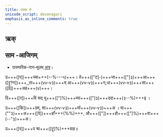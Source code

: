 ```yaml
---
title: उच्चा ते  
unicode_script: devanagari  
emphasis_as_inline_comments: true
---   
```


## ऋक्
<div class="js_include" url="../Rk/uchchA-te.md"  newLevelForH1="2" includeTitle="true"> </div> 

## साम -आजिगम्

- पारम्परिक-गान-मूलम् [अत्र](https://sanskritdocuments.org/sites/pssramanujaswamy/VIVAAHA%20UPANAYANA%20SAAMAANI.pdf&sa=D&ust=1542425956332000)।
<div class="audioEmbed"  caption="रामानुजार्यः 1974 " src="https://archive
.org/download/jaiminIya-sAma-gAna-paravastu-tradition-rAmAnuja/uchchA-te.mp3"></div>
<div class="audioEmbed"  caption="गोपालार्यः 2015  " src="https://archive
.org/download/jaiminIya-sAma-gAna-paravastu-tradition-gopAla-2015/uchchA-te.mp3"></div>
<div class="audioEmbed"  caption="गोपालपवनयोर् अनुवचनम् 2015 1x" src="https://archive
.org/download/jaiminIya-sAma-gAna-paravastu-tradition-anuvachanam-gopAla-pavana-2015/uchchA-te.mp3"></div>
<div class="audioEmbed"  caption="गोपालपवनयोर् अनुवचनम् 2015 1.5x" src="https://archive
.org/download/jaiminIya-sAma-gAna-paravastu-tradition-anuvachanam-gopAla-pavana-2015-150p-speed/uchchA-te.mp3"></div>

उ+++([प])+++च्चा+++(--%---५)+++। ते+++(["ट]-)+++जा+++(["]३)+++आ+++([रॄ?ण])+++,,ता+++(vv-v३)+++म् आ+++(vv-v३)+++न्,धा+++(vv-v३)+++सा+++([प्रे])+++अह+++(v)+++।

दि+++([र])+++वि सद् भू+++(["]%)+++म्या+++(["]३)+++ददा+++(३--%)+++इ ।

उ+++([कि])+++ग्रम्, शा+++(vv-v३)+++र्मा+++(vv-v३)+++अ । मा+++(""३)+++अ+++([पे])+++हाँ+++(%%)+++, औ+++(["])+++हो+++(["]%)+++वा+++(--"३)+++अ।

उ+++([प])+++प श्रा+++([टॄ]%)+++वाह॥
